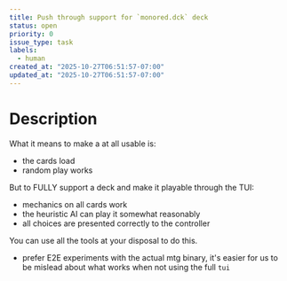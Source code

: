 ```yaml
---
title: Push through support for `monored.dck` deck
status: open
priority: 0
issue_type: task
labels:
  - human
created_at: "2025-10-27T06:51:57-07:00"
updated_at: "2025-10-27T06:51:57-07:00"
---
```


# Description

What it means to make a at all usable is:
- the cards load
- random play works

But to FULLY support a deck and make it playable through the TUI:
- mechanics on all cards work
- the heuristic AI can play it somewhat reasonably
- all choices are presented correctly to the controller

You can use all the tools at your disposal to do this.
- prefer E2E experiments with the actual mtg binary, it's easier
  for us to be mislead about what works when not using the full `tui`
